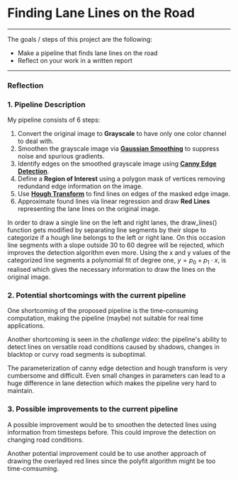# **Finding Lane Lines on the Road** 

---

The goals / steps of this project are the following:
* Make a pipeline that finds lane lines on the road
* Reflect on your work in a written report

---

### Reflection

### 1. Pipeline Description

My pipeline consists of 6 steps:
1. Convert the original image to **Grayscale** to have only one color channel to deal with.
2. Smoothen the grayscale image via **[Gaussian Smoothing](https://docs.opencv.org/2.4/modules/imgproc/doc/filtering.html?highlight=gaussianblur#gaussianblur)** to suppress noise and spurious gradients.
3. Identify edges on the smoothed grayscale image using **[Canny Edge Detection](https://docs.opencv.org/2.4/doc/tutorials/imgproc/imgtrans/canny_detector/canny_detector.html)**.
4. Define a **Region of Interest** using a polygon mask of vertices removing redundand edge information on the image.
5. Use **[Hough Transform](http://homepages.inf.ed.ac.uk/rbf/HIPR2/hough.htm)** to find lines on edges of the masked edge image.
6. Approximate found lines via linear regression and draw **Red Lines** representing the lane lines on the original image.

In order to draw a single line on the left and right lanes, the draw_lines() function gets modified by separating line segments by their slope to categorize if a hough line belongs to the left or right lane. On this occasion line segments with a slope outside 30 to 60 degree will be rejected, which improves the detection algorithm even more. Using the x and y values of the categorized line segments a polynomial fit of degree one, $y=p_0 + p_1 \cdot x$, is realised which gives the necessary information to draw the lines on the original image.


### 2. Potential shortcomings with the current pipeline

One shortcoming of the proposed pipeline is the time-consuming computation, making the pipeline (maybe) not suitable for real time applications.

Another shortcoming is seen in the *challenge video*: the pipeline's ability to detect lines on versatile road conditions caused by shadows, changes in blacktop or curvy road segments is suboptimal.

The parameterization of canny edge detection and hough transform is very cumbersome and difficult. Even small changes in parameters can lead to a huge difference in lane detection which makes the pipeline very hard to maintain.


### 3. Possible improvements to the current pipeline

A possible improvement would be to smoothen the detected lines using information from timesteps before. This could improve the detection on changing road conditions.

Another potential improvement could be to use another approach of drawing the overlayed red lines since the polyfit algorithm might be too time-comsuming.
